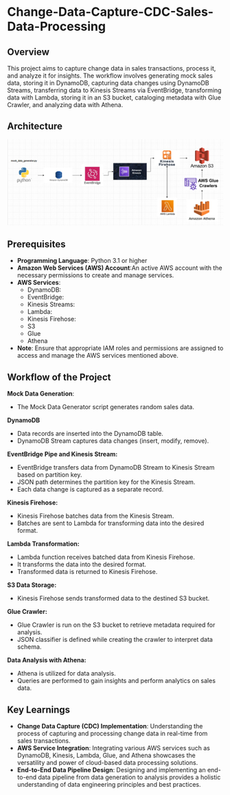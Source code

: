 # Change-Data-Capture-CDC-Sales-Data-Processing

## Overview
This project aims to capture change data in sales transactions, process it, and analyze it for insights. The workflow involves generating mock sales data, storing it in DynamoDB, capturing data changes using DynamoDB Streams, transferring data to Kinesis Streams via EventBridge, transforming data with Lambda, storing it in an S3 bucket, cataloging metadata with Glue Crawler, and analyzing data with Athena.

## Architecture

![Alt Text](https://github.com/MrSachinGoyal/Change-Data-Capture-CDC-Sales-Data-Processing/blob/master/architecture.png)

## Prerequisites
- **Programming Language**: Python 3.1 or higher
- **Amazon Web Services (AWS) Account**:An active AWS account with the necessary permissions to create and manage services.
- **AWS Services**:
  - DynamoDB:
  - EventBridge:
  - Kinesis Streams:
  - Lambda:
  - Kinesis Firehose:
  - S3
  - Glue
  - Athena
- **Note**: Ensure that appropriate IAM roles and permissions are assigned to access and manage the AWS services mentioned above.

## Workflow of the Project
**Mock Data Generation**:
- The Mock Data Generator script generates random sales data.

**DynamoDB**
- Data records are inserted into the DynamoDB table.
- DynamoDB Stream captures data changes (insert, modify, remove).

**EventBridge Pipe and Kinesis Stream:**
- EventBridge transfers data from DynamoDB Stream to Kinesis Stream based on partition key.
- JSON path determines the partition key for the Kinesis Stream.
- Each data change is captured as a separate record.

**Kinesis Firehose:**
- Kinesis Firehose batches data from the Kinesis Stream.
- Batches are sent to Lambda for transforming data into the desired format.

**Lambda Transformation:**
- Lambda function receives batched data from Kinesis Firehose.
- It transforms the data into the desired format.
- Transformed data is returned to Kinesis Firehose.

**S3 Data Storage:**
- Kinesis Firehose sends transformed data to the destined S3 bucket.

**Glue Crawler:**
- Glue Crawler is run on the S3 bucket to retrieve metadata required for analysis.
- JSON classifier is defined while creating the crawler to interpret data schema.

**Data Analysis with Athena:**
- Athena is utilized for data analysis.
- Queries are performed to gain insights and perform analytics on sales data.

## Key Learnings
- **Change Data Capture (CDC) Implementation**: Understanding the process of capturing and processing change data in real-time from sales transactions.
- **AWS Service Integration**: Integrating various AWS services such as DynamoDB, Kinesis, Lambda, Glue, and Athena showcases the versatility and power of cloud-based data processing solutions.
- **End-to-End Data Pipeline Design**: Designing and implementing an end-to-end data pipeline from data generation to analysis provides a holistic understanding of data engineering principles and best practices.

